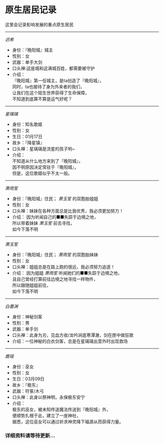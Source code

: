 # 原生居民记录

这里会记录影响发展的重点原生居民

* * *

*迟希*

* 身份：『晚阳城』城主
* 性别：女
* 武器：单手大剑
* 口头禅:这座城和这满城百姓，都需要被守护
* 介绍：  
『晚阳城』第一任城主，是ta创造了『晚阳城』，  
同时，ta也接待了身为外来者的我们，  
让我们在这个陌生世界获得了生命保障，  
不知道到底算不算是运气好呢？

* * *

*星璃璃*

* 身份：知名歌姬
* 性别：女
* 生日：01月17日
* 故乡：『降星镇』
* 口头禅：星璃璃是流星的孩子哟~
* 介绍：  
不知道从什么地方来到了『晚阳城』，  
因不明原因决定常驻于『晚阳城』，  
但是，这位歌姬似乎不太一般。

* * *

*萧雨笙*

* 身份：『晚阳城』住民； *萧玉笙* 的双胞胎姐姐
* 性别：女
* 口头禅：妹妹在各种方面总是比我优秀，我必须更加努力！
* 介绍：
因为听闻自己的■■失踪于边境之地，  
所以带着妹妹 *萧玉笙* 前去寻找，  
如今下落不明

* * *

*萧玉笙*

* 身份：『晚阳城』住民； *萧雨笙* 的双胞胎妹妹
* 性别：女
* 口头禅：姐姐总是在路上跑的很远，我必须努力追逐！
* 介绍：
因为姐姐 *萧雨笙* 听闻她们的■■失踪于边境之地，  
且自己曾经打算前往边境之地寻找一样物件，  
所以跟随姐姐前往，  
如今下落不明

* * *

*白墨渊*

* 身份：神秘剑客
* 性别：男
* 武器：单手剑
* 口头禅：此身为刃，见血方收/龙吟涧底寒潭澈，剑在匣中做狂歌
* 介绍：一位神秘的白衣剑客，总是在星璃璃出意外时出现救场

* * *

*鹿瑶*

* 身份：巫女
* 性别：女
* 生日：03月09日
* 故乡：『极东』
* 武器：符箓/木弓
* 口头禅：此身以祭神明，永保极东安宁
* 介绍：  
极东的巫女，被未知传送魔法传送到『晚阳城』外，  
便顺势扎根于此，建立了一座神社，  
据悉，这位巫女可以通过祈求神灵降下福源从而获得力量。

###  详细资料请等待更新...
